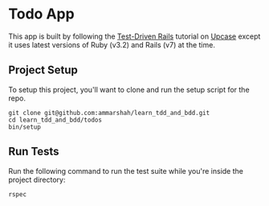 # Todo App

This app is built by following the [Test-Driven Rails](https://thoughtbot.com/upcase/test-driven-rails) tutorial on [Upcase](https://thoughtbot.com/upcase) except it uses latest versions of Ruby (v3.2) and Rails (v7) at the time.

## Project Setup

To setup this project, you'll want to clone and run the setup script for the repo.

    git clone git@github.com:ammarshah/learn_tdd_and_bdd.git
    cd learn_tdd_and_bdd/todos
    bin/setup

## Run Tests

Run the following command to run the test suite while you're inside the project directory:

    rspec